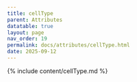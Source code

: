```yaml
---
title: cellType
parent: Attributes
datatable: true
layout: page
nav_order: 19
permalink: docs/attributes/cellType.html
date: 2025-09-12
---
```

{% include content/cellType.md %}
